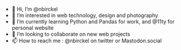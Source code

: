 - 👋 Hi, I’m @nbirckel
- 👀 I’m interested in web technology, design and photography
- 🌱 I’m currently learning Python and Pandas for work, and @11ty for personal website
- 💞️ I’m looking to collaborate on new web projects
- 📫 How to reach me  : @nbirckel on twitter or Mastodon.social

<!---
nbirckel/nbirckel is a ✨ special ✨ repository because its `README.md` (this file) appears on your GitHub profile.
You can click the Preview link to take a look at your changes.
--->

